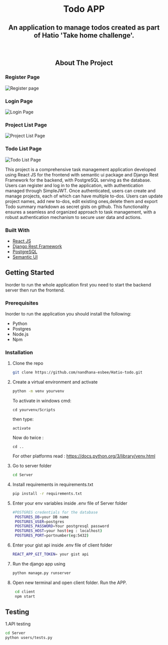                       
<br/>
<div align="center">

# Todo APP
## An application to manage todos created as part of Hatio 'Take home challenge'.

<br/>

 ## About The Project
 </div>
 
 ### Register Page
![Register page](https://github.com/user-attachments/assets/8e6e85b1-fc06-4cc4-9741-d0866b3c3320)
### Login Page
![Login Page](https://github.com/user-attachments/assets/171011ce-27e5-45d0-9441-0c792a2b20c4)
### Project List Page
![Project List Page](https://github.com/user-attachments/assets/96fd715a-7022-46a3-89d7-a65c38f4e511)

### Todo List Page
![Todo List Page](https://github.com/user-attachments/assets/38d6dd81-cece-4d8f-b624-5503b64e2c2e)





This project is a comprehensive task management application developed using React JS for the frontend with semantic ui package and Django Rest Framework for the backend, with PostgreSQL serving as the database.
Users can register and log in to the application, with authentication managed through SimpleJWT. Once authenticated, users can create and manage projects, each of which can have multiple to-dos. Users can update project names, add new to-dos, edit existing ones,delete them and export Todo summary markdown as secret gists on github. This functionality ensures a seamless and organized approach to task management, with a robust authentication mechanism to secure user data and actions.
 ### Built With

- [React JS](https://react.dev/)
- [Django Rest Framework](https://www.django-rest-framework.org/)
- [PostgreSQL](https://www.postgresql.org)
- [Semantic UI](https://semantic-ui.com/)
 ## Getting Started

Inorder to run the whole application first you need to start the backend server then run the frontend.
 ### Prerequisites

Inorder to run the application you should install the following:
- Python
- Postgres
- Node.js
- Npm
 ### Installation

1. Clone the repo
   ```sh
   git clone https://github.com/nandhana-esbee/Hatio-todo.git
   ```
2. Create a virtual environment and activate
   ```sh
   python -m venv yourvenv
   ```
   To activate in windows cmd:
   ```
   cd yourvenv/Scripts
   ```
   then type:
   ```
   activate
   ```
   Now do twice :
   ```
   cd ..
   ```
   For other platforms read : https://docs.python.org/3/library/venv.html
   
4. Go to server folder
   ```sh
   cd Server
   ```
5. Install requirements in requirements.txt
    ```sh
    pip install -r requirements.txt
    ```
6. Enter your env variables inside .env file of Server folder
   ```sh
   #POSTGRES credentials for the database
    POSTGRES_DB=your DB name
    POSTGRES_USER=postgres
    POSTGRES_PASSWORD=Your postgresql password
    POSTGRES_HOST=your host(eg : localhost)
    POSTGRES_PORT=portnumber(eg:5432)
   ```
7. Enter your gist api inside .env file of client folder
   ```sh
   REACT_APP_GIT_TOKEN= your gist api
   ```

8. Run the django app using
   ```sh
   python manage.py runserver
   ```
9. Open new terminal and open client folder. Run the APP.

   ```sh
    cd client
    npm start
    ```

 ## Testing

1.API testing
   ```sh
   cd Server
   python users/tests.py

   ```
